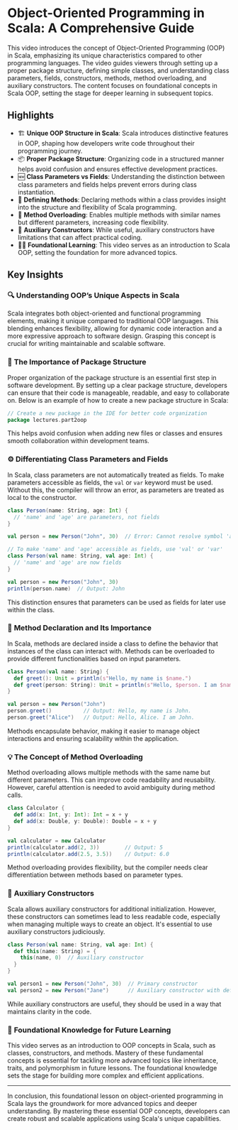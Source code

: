 # Object-Oriented Programming in Scala: A Comprehensive Guide

This video introduces the concept of Object-Oriented Programming (OOP) in Scala, emphasizing its unique characteristics compared to other programming languages. The video guides viewers through setting up a proper package structure, defining simple classes, and understanding class parameters, fields, constructors, methods, method overloading, and auxiliary constructors. The content focuses on foundational concepts in Scala OOP, setting the stage for deeper learning in subsequent topics.

## Highlights

- 🏗️ **Unique OOP Structure in Scala**: Scala introduces distinctive features in OOP, shaping how developers write code throughout their programming journey.
- 📦 **Proper Package Structure**: Organizing code in a structured manner helps avoid confusion and ensures effective development practices.
- 🆕 **Class Parameters vs Fields**: Understanding the distinction between class parameters and fields helps prevent errors during class instantiation.
- 📏 **Defining Methods**: Declaring methods within a class provides insight into the structure and flexibility of Scala programming.
- 🔀 **Method Overloading**: Enables multiple methods with similar names but different parameters, increasing code flexibility.
- 🔄 **Auxiliary Constructors**: While useful, auxiliary constructors have limitations that can affect practical coding.
- 👨‍🏫 **Foundational Learning**: This video serves as an introduction to Scala OOP, setting the foundation for more advanced topics.

## Key Insights

### 🔍 **Understanding OOP’s Unique Aspects in Scala**

Scala integrates both object-oriented and functional programming elements, making it unique compared to traditional OOP languages. This blending enhances flexibility, allowing for dynamic code interaction and a more expressive approach to software design. Grasping this concept is crucial for writing maintainable and scalable software.

### 📂 **The Importance of Package Structure**

Proper organization of the package structure is an essential first step in software development. By setting up a clear package structure, developers can ensure that their code is manageable, readable, and easy to collaborate on. Below is an example of how to create a new package structure in Scala:

```scala
// Create a new package in the IDE for better code organization
package lectures.part2oop
```

This helps avoid confusion when adding new files or classes and ensures smooth collaboration within development teams.

### ⚙️ **Differentiating Class Parameters and Fields**

In Scala, class parameters are not automatically treated as fields. To make parameters accessible as fields, the `val` or `var` keyword must be used. Without this, the compiler will throw an error, as parameters are treated as local to the constructor.

```scala
class Person(name: String, age: Int) {
  // 'name' and 'age' are parameters, not fields
}

val person = new Person("John", 30)  // Error: Cannot resolve symbol 'age'

// To make 'name' and 'age' accessible as fields, use 'val' or 'var'
class Person(val name: String, val age: Int) {
  // 'name' and 'age' are now fields
}

val person = new Person("John", 30)
println(person.name)  // Output: John
```

This distinction ensures that parameters can be used as fields for later use within the class.

### 📣 **Method Declaration and Its Importance**

In Scala, methods are declared inside a class to define the behavior that instances of the class can interact with. Methods can be overloaded to provide different functionalities based on input parameters.

```scala
class Person(val name: String) {
  def greet(): Unit = println(s"Hello, my name is $name.")
  def greet(person: String): Unit = println(s"Hello, $person. I am $name.")
}

val person = new Person("John")
person.greet()          // Output: Hello, my name is John.
person.greet("Alice")   // Output: Hello, Alice. I am John.
```

Methods encapsulate behavior, making it easier to manage object interactions and ensuring scalability within the application.

### 💡 **The Concept of Method Overloading**

Method overloading allows multiple methods with the same name but different parameters. This can improve code readability and reusability. However, careful attention is needed to avoid ambiguity during method calls.

```scala
class Calculator {
  def add(x: Int, y: Int): Int = x + y
  def add(x: Double, y: Double): Double = x + y
}

val calculator = new Calculator
println(calculator.add(2, 3))        // Output: 5
println(calculator.add(2.5, 3.5))    // Output: 6.0
```

Method overloading provides flexibility, but the compiler needs clear differentiation between methods based on parameter types.

### 🔄 **Auxiliary Constructors**

Scala allows auxiliary constructors for additional initialization. However, these constructors can sometimes lead to less readable code, especially when managing multiple ways to create an object. It's essential to use auxiliary constructors judiciously.

```scala
class Person(val name: String, val age: Int) {
  def this(name: String) = {
    this(name, 0)  // Auxiliary constructor
  }
}

val person1 = new Person("John", 30)  // Primary constructor
val person2 = new Person("Jane")      // Auxiliary constructor with default age
```

While auxiliary constructors are useful, they should be used in a way that maintains clarity in the code.

### 📘 **Foundational Knowledge for Future Learning**

This video serves as an introduction to OOP concepts in Scala, such as classes, constructors, and methods. Mastery of these fundamental concepts is essential for tackling more advanced topics like inheritance, traits, and polymorphism in future lessons. The foundational knowledge sets the stage for building more complex and efficient applications.

---

In conclusion, this foundational lesson on object-oriented programming in Scala lays the groundwork for more advanced topics and deeper understanding. By mastering these essential OOP concepts, developers can create robust and scalable applications using Scala's unique capabilities.